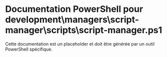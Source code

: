 # Documentation PowerShell pour development\managers\script-manager\scripts\script-manager.ps1

Cette documentation est un placeholder et doit être générée par un outil PowerShell spécifique.
